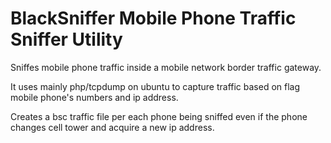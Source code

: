 # BlackSniffer Mobile Phone Traffic Sniffer Utility
Sniffes mobile phone traffic inside a mobile network border traffic gateway.

It uses mainly php/tcpdump on ubuntu to capture traffic based on flag mobile phone's numbers and ip address.

Creates a bsc traffic file per each phone being sniffed even if the phone changes cell tower and acquire a new ip address.

